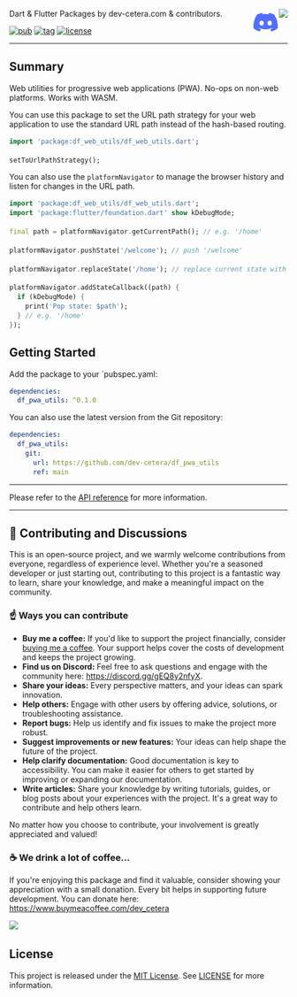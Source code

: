 <a href="https://www.buymeacoffee.com/dev_cetera" target="_blank"><img align="right" src="https://cdn.buymeacoffee.com/buttons/default-orange.png" height="48"></a>
<a href="https://discord.gg/gEQ8y2nfyX" target="_blank"><img align="right" src="https://raw.githubusercontent.com/dev-cetera/resources/refs/heads/main/assets/discord_icon/discord_icon.svg" height="48"></a>

Dart & Flutter Packages by dev-cetera.com & contributors.

[![pub](https://img.shields.io/pub/v/df_pwa_utils.svg)](https://pub.dev/packages/df_pwa_utils)
[![tag](https://img.shields.io/badge/tag-v0.3.3-purple)](https://github.com/dev-cetera/df_pwa_utils/tree/v0.3.3)
[![license](https://img.shields.io/badge/license-MIT-blue.svg)](https://raw.githubusercontent.com/dev-cetera/df_pwa_utils/main/LICENSE)

---

<!-- BEGIN _README_CONTENT -->

## Summary

Web utilities for progressive web applications (PWA). No-ops on non-web platforms. Works with WASM.

You can use this package to set the URL path strategy for your web application to use the standard URL path instead of the hash-based routing.

```dart
import 'package:df_web_utils/df_web_utils.dart';

setToUrlPathStrategy();
```

You can also use the `platformNavigator` to manage the browser history and listen for changes in the URL path.

```dart
import 'package:df_web_utils/df_web_utils.dart';
import 'package:flutter/foundation.dart' show kDebugMode;

final path = platformNavigator.getCurrentPath(); // e.g. '/home'

platformNavigator.pushState('/welcome'); // push '/welcome'

platformNavigator.replaceState('/home'); // replace current state with '/home'

platformNavigator.addStateCallback((path) {
  if (kDebugMode) {
    print('Pop state: $path');
  } // e.g. '/home'
});

```

## Getting Started

Add the package to your `pubspec.yaml:

```yaml
dependencies:
  df_pwa_utils: ^0.1.0
```

You can also use the latest version from the Git repository:

```yaml
dependencies:
  df_pwa_utils:
    git:
      url: https://github.com/dev-cetera/df_pwa_utils
      ref: main
```

<!-- END _README_CONTENT -->

---

Please refer to the [API reference](https://pub.dev/documentation/df_pwa_utils/) for more information.

---

## 💬 Contributing and Discussions

This is an open-source project, and we warmly welcome contributions from everyone, regardless of experience level. Whether you're a seasoned developer or just starting out, contributing to this project is a fantastic way to learn, share your knowledge, and make a meaningful impact on the community.

### ☝️ Ways you can contribute

- **Buy me a coffee:** If you'd like to support the project financially, consider [buying me a coffee](https://www.buymeacoffee.com/dev_cetera). Your support helps cover the costs of development and keeps the project growing.
- **Find us on Discord:** Feel free to ask questions and engage with the community here: https://discord.gg/gEQ8y2nfyX.
- **Share your ideas:** Every perspective matters, and your ideas can spark innovation.
- **Help others:** Engage with other users by offering advice, solutions, or troubleshooting assistance.
- **Report bugs:** Help us identify and fix issues to make the project more robust.
- **Suggest improvements or new features:** Your ideas can help shape the future of the project.
- **Help clarify documentation:** Good documentation is key to accessibility. You can make it easier for others to get started by improving or expanding our documentation.
- **Write articles:** Share your knowledge by writing tutorials, guides, or blog posts about your experiences with the project. It's a great way to contribute and help others learn.

No matter how you choose to contribute, your involvement is greatly appreciated and valued!

### ☕ We drink a lot of coffee...

If you're enjoying this package and find it valuable, consider showing your appreciation with a small donation. Every bit helps in supporting future development. You can donate here: https://www.buymeacoffee.com/dev_cetera

<a href="https://www.buymeacoffee.com/dev_cetera" target="_blank"><img src="https://cdn.buymeacoffee.com/buttons/default-orange.png" height="40"></a>

## License

This project is released under the [MIT License](https://raw.githubusercontent.com/dev-cetera/df_pwa_utils/main/LICENSE). See [LICENSE](https://raw.githubusercontent.com/dev-cetera/df_pwa_utils/main/LICENSE) for more information.
